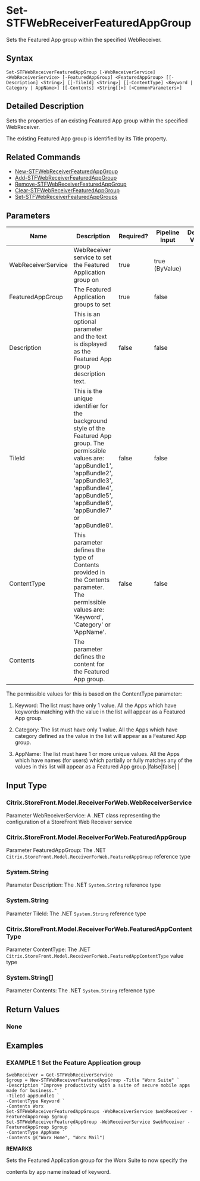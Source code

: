 ﻿# Set-STFWebReceiverFeaturedAppGroup

Sets the Featured App group within the specified WebReceiver.

## Syntax

```
Set-STFWebReceiverFeaturedAppGroup [-WebReceiverService] <WebReceiverService> [-FeaturedAppGroup] <FeaturedAppGroup> [[-Description] <String>] [[-TileId] <String>] [[-ContentType] <Keyword | Category | AppName>] [[-Contents] <String[]>] [<CommonParameters>]
```

## Detailed Description

Sets the properties of an existing Featured App group within the specified WebReceiver.


The existing Featured App group is identified by its Title property.

## Related Commands

* [New-STFWebReceiverFeaturedAppGroup](New-STFWebReceiverFeaturedAppGroup.md)
* [Add-STFWebReceiverFeaturedAppGroup](Add-STFWebReceiverFeaturedAppGroup.md)
* [Remove-STFWebReceiverFeaturedAppGroup](Remove-STFWebReceiverFeaturedAppGroup.md)
* [Clear-STFWebReceiverFeaturedAppGroup](Clear-STFWebReceiverFeaturedAppGroup.md)
* [Set-STFWebReceiverFeaturedAppGroups](Set-STFWebReceiverFeaturedAppGroups.md)

## Parameters

| Name   | Description | Required? | Pipeline Input | Default Value |
| --- | --- | --- | --- | --- |
|WebReceiverService|WebReceiver service to set the Featured Application group on|true|true (ByValue)| |
|FeaturedAppGroup|The Featured Application groups to set|true|false| |
|Description|This is an optional parameter and the text is displayed as the Featured App group description text.|false|false| |
|TileId|This is the unique identifier for the background style of the Featured App group. The permissible values are: 'appBundle1', 'appBundle2', 'appBundle3', 'appBundle4', 'appBundle5', 'appBundle6', 'appBundle7' or 'appBundle8'.|false|false| |
|ContentType|This parameter defines the type of Contents provided in the Contents parameter. The permissible values are: 'Keyword', 'Category' or 'AppName'.|false|false| |
|Contents|The parameter defines the content for the Featured App group.


The permissible values for this is based on the ContentType parameter:


1. Keyword: The list must have only 1 value. All the Apps which have keywords matching with the value in the list will appear as a Featured App group.


2. Category: The list must have only 1 value. All the Apps which have category defined as the value in the list will appear as a Featured App group.


3. AppName: The list must have 1 or more unique values. All the Apps which have names (for users) which partially or fully matches any of the values in this list will appear as a Featured App group.|false|false| |

## Input Type

### Citrix.StoreFront.Model.ReceiverForWeb.WebReceiverService

Parameter WebReceiverService: A .NET class representing the configuration of a StoreFront Web Receiver service

### Citrix.StoreFront.Model.ReceiverForWeb.FeaturedAppGroup

Parameter FeaturedAppGroup: The .NET `Citrix.StoreFront.Model.ReceiverForWeb.FeaturedAppGroup` reference type

### System.String

Parameter Description: The .NET `System.String` reference type

### System.String

Parameter TileId: The .NET `System.String` reference type

### Citrix.StoreFront.Model.ReceiverForWeb.FeaturedAppContentType

Parameter ContentType: The .NET `Citrix.StoreFront.Model.ReceiverForWeb.FeaturedAppContentType` value type

### System.String[]

Parameter Contents: The .NET `System.String` reference type

## Return Values

### None

## Examples

### EXAMPLE 1 Set the Feature Application group

```
$webReceiver = Get-STFWebReceiverService
$group = New-STFWebReceiverFeaturedAppGroup -Title "Worx Suite" `
-Description "Improve productivity with a suite of secure mobile apps made for business." `
-TileId appBundle1 `
-ContentType Keyword `
-Contents Worx
Set-STFWebReceiverFeaturedAppGroups -WebReceiverService $webReceiver -FeaturedAppGroup $group
Set-STFWebReceiverFeaturedAppGroup -WebReceiverService $webReceiver -FeaturedAppGroup $group `
-ContentType AppName `
-Contents @("Worx Home", "Worx Mail")
```

**REMARKS**

Sets the Featured Application group for the Worx Suite to now specify the 

contents by app name instead of keyword.
